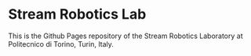# Stream Robotics Lab

This is the Github Pages repository of the Stream Robotics Laboratory at Politecnico di Torino, Turin, Italy.